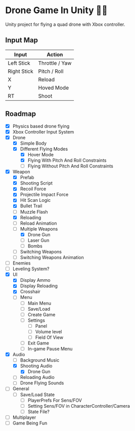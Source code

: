 # Drone Game In Unity 🔫🚁
Unity project for flying a quad drone with Xbox controller.

## Input Map
| Input | Action |
| - | - |
| Left Stick | Throttle / Yaw |
| Right Stick | Pitch / Roll |
| X | Reload |
| Y | Hoved Mode |
| RT | Shoot | 

## Roadmap
- [X] Physics based drone flying
- [X] Xbox Controller Input System
- [X] Drone
    - [X] Simple Body
    - [X] Different Flying Modes
        - [X] Hover Mode
        - [X] Flying With Pitch And Roll Constraints
        - [ ] Flying Without Pitch And Roll Constraints
- [X] Weapon
    - [X] Prefab
    - [X] Shooting Script
    - [X] Recoil Force
    - [X] Projectile Impact Force
    - [X] Hit Scan Logic
    - [X] Bullet Trail
    - [ ] Muzzle Flash
    - [X] Reloading
    - [ ] Reload Animation
    - [ ] Multiple Weapons
        - [X] Drone Gun
        - [ ] Laser Gun
        - [ ] Bombs
    - [ ] Switching Weapons
    - [ ] Switching Weapons Animation
- [ ] Enemies
- [ ] Leveling System? 
- [X] UI
    - [X] Display Ammo
    - [X] Display Reloading
    - [X] Crosshair
    - [ ] Menu
        - [ ] Main Menu
        - [ ] Save/Load
        - [ ] Create Game
        - [ ] Settings
            - [ ] Panel
            - [ ] Volume level
            - [ ] Field Of View
        - [ ] Exit Game
        - [ ] In-game Pause Menu
- [X] Audio
    - [ ] Background Music
    - [X] Shooting Audio
        - [X] Drone Gun
    - [ ] Reloading Audio
    - [ ] Drone Flying Sounds
- [ ] General
    - [ ] Save/Load State
        - [ ] PlayerPrefs For Sens/FOV
        - [ ] Setting Sens/FOV in CharacterController/Camera
        - [ ] State File?
- [ ] Multiplayer
- [ ] Game Being Fun
